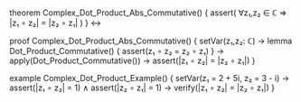theorem Complex_Dot_Product_Abs_Commutative() {
  assert(
    ∀z₁,z₂ ∈ ℂ ⇒ |z₁ ∘ z₂| = |z₂ ∘ z₁|
  )
} ↔

proof Complex_Dot_Product_Abs_Commutative() {
  setVar(z₁,z₂: ℂ) →
  lemma Dot_Product_Commutative() {
    assert(z₁ ∘ z₂ = z₂ ∘ z₁)
  } →
  apply(Dot_Product_Commutative()) →
  assert(|z₁ ∘ z₂| = |z₂ ∘ z₁|)
}

example Complex_Dot_Product_Example() {
  setVar(z₁ = 2 + 5i, z₂ = 3 - i) →
  assert(|z₁ ∘ z₂| = 1) ∧
  assert(|z₂ ∘ z₁| = 1) →
  verify(|z₁ ∘ z₂| = |z₂ ∘ z₁|)
}